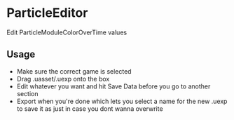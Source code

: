 # ParticleEditor
Edit ParticleModuleColorOverTime values

## Usage
- Make sure the correct game is selected
- Drag .uasset/.uexp onto the box
- Edit whatever you want and hit Save Data before you go to another section
- Export when you're done which lets you select a name for the new .uexp to save it as just in case you dont wanna overwrite
